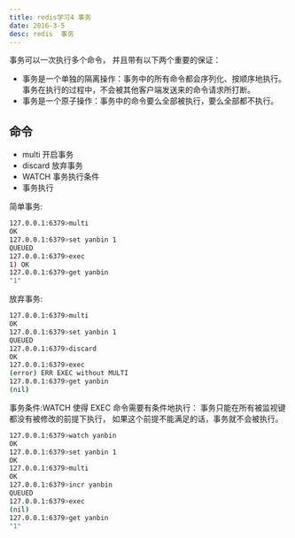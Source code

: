 ```yaml
---
title: redis学习4 事务
date: 2016-3-5
desc: redis  事务
---
```

事务可以一次执行多个命令， 并且带有以下两个重要的保证：
* 事务是一个单独的隔离操作：事务中的所有命令都会序列化、按顺序地执行。事务在执行的过程中，不会被其他客户端发送来的命令请求所打断。
* 事务是一个原子操作：事务中的命令要么全部被执行，要么全部都不执行。
<!-- more -->
## 命令
* multi 开启事务
* discard 放弃事务
* WATCH 事务执行条件
* 事务执行

简单事务:
``` bash
127.0.0.1:6379>multi
OK
127.0.0.1:6379>set yanbin 1
QUEUED
127.0.0.1:6379>exec
1) OK
127.0.0.1:6379>get yanbin
"1"
```
放弃事务:
``` bash
127.0.0.1:6379>multi
OK
127.0.0.1:6379>set yanbin 1
QUEUED
127.0.0.1:6379>discard
OK
127.0.0.1:6379>exec
(error) ERR EXEC without MULTI
127.0.0.1:6379>get yanbin
(nil)
```
事务条件:WATCH 使得 EXEC 命令需要有条件地执行： 事务只能在所有被监视键都没有被修改的前提下执行， 如果这个前提不能满足的话，事务就不会被执行。
``` bash
127.0.0.1:6379>watch yanbin
OK
127.0.0.1:6379>set yanbin 1
OK
127.0.0.1:6379>multi
OK
127.0.0.1:6379>incr yanbin
QUEUED
127.0.0.1:6379>exec
(nil)
127.0.0.1:6379>get yanbin
"1"
```